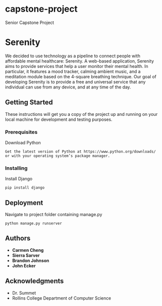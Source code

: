 # capstone-project
Senior Capstone Project

# Serenity
We decided to use technology as a pipeline to connect people with affordable mental healthcare: Serenity. A web-based application, Serenity aims to provide services that help a user monitor their mental health. In particular, it features a mood tracker, calming ambient music, and a meditation module based on the 4-square breathing technique. Our goal of developing Serenity is to provide a free and universal service that any individual can use from any device, and at any time of the day.

## Getting Started
These instructions will get you a copy of the project up and running on your local machine for development and testing purposes.

### Prerequisites
Download Python
```
Get the latest version of Python at https://www.python.org/downloads/ or with your operating system’s package manager.
```

### Installing
Install Django
```
pip install django
```

## Deployment
Navigate to project folder containing manage.py
```
python manage.py runserver
```

## Authors
* **Carmen Cheng**
* **Sierra Sarver**
* **Brandon Johnson**
* **John Ecker**

## Acknowledgments
* Dr. Summet
* Rollins College Department of Computer Science
